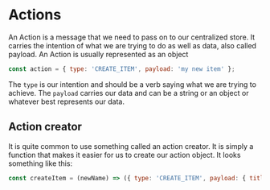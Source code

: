 # Actions



An Action is a message that we need to pass on to our centralized store. It carries the intention of what we are trying to do as well as data, also called payload. An Action is usually represented as an object

```js
const action = { type: 'CREATE_ITEM', payload: 'my new item' };
```
The `type` is our intention and should be a verb saying what we are trying to achieve. The `payload` carries our data and can be a string or an object or whatever best represents our data.

## Action creator
It is quite common to use something called an action creator. It is simply a function that makes it easier for us to create our action object. It looks something like this:

```js
const createItem = (newName) => ({ type: 'CREATE_ITEM', payload: { title: newName } });
```